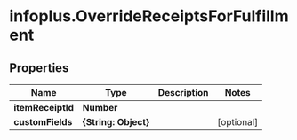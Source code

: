 # infoplus.OverrideReceiptsForFulfillment

## Properties
Name | Type | Description | Notes
------------ | ------------- | ------------- | -------------
**itemReceiptId** | **Number** |  | 
**customFields** | **{String: Object}** |  | [optional] 


